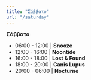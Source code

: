 ```yaml
---
title: "Σάββατο"
url: "/saturday"
---
```


**Σάββατο**

- 06:00 - 12:00 | **Snooze**
- 12:00 - 16:00 | **Noontide**
- 16:00 - 18:00 | **Lost & Found**
- 18:00 - 20:00 | **Canis Lupus**
- 20:00 - 06:00 | **Nocturne**